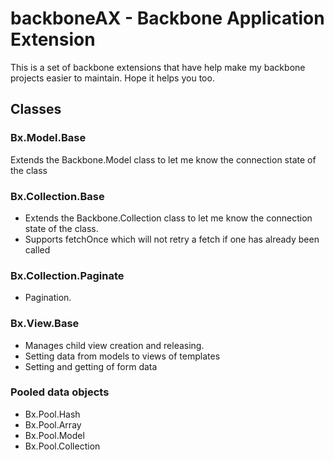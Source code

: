 # backboneAX - Backbone Application Extension

This is a set of backbone extensions that have help make my backbone projects easier to maintain. Hope it helps you too.

## Classes

### Bx.Model.Base

Extends the Backbone.Model class to let me know the connection state of the class

### Bx.Collection.Base

- Extends the Backbone.Collection class to let me know the connection state of the class.
- Supports fetchOnce which will not retry a fetch if one has already been called


### Bx.Collection.Paginate

- Pagination.

### Bx.View.Base

- Manages child view creation and releasing.
- Setting data from models to views of templates
- Setting and getting of form data

### Pooled data objects

- Bx.Pool.Hash
- Bx.Pool.Array
- Bx.Pool.Model
- Bx.Pool.Collection